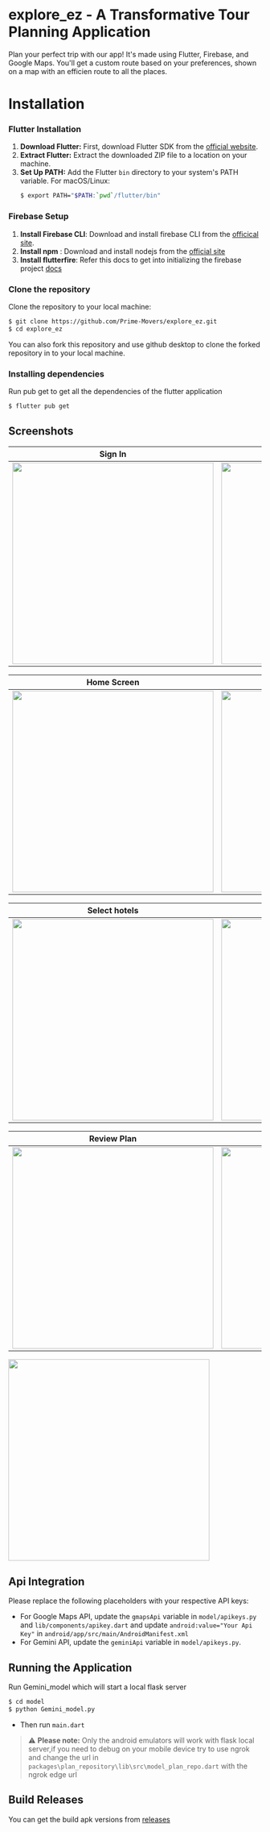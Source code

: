 # explore_ez - A Transformative Tour Planning Application

Plan your perfect trip with our app! It's made using Flutter, Firebase, and Google Maps. You'll get a custom route based on your preferences, shown on a map with an efficien route to all the places.

# Installation

### Flutter Installation

1. **Download Flutter:** First, download Flutter SDK from the [official website](https://flutter.dev/docs/get-started/install).
2. **Extract Flutter:** Extract the downloaded ZIP file to a location on your machine.
3. **Set Up PATH:** Add the Flutter `bin` directory to your system's PATH variable.
   For macOS/Linux:
   ```bash
   $ export PATH="$PATH:`pwd`/flutter/bin"
   ```
### Firebase Setup

1. **Install Firebase CLI**: Download and install firebase CLI from the [officical site](https://firebase.google.com/docs/cli#setup_update_cli).
2. **Install npm** : Download and install nodejs from the [official site](https://nodejs.org/en/download)
3. **Install flutterfire**: Refer this docs to get into initializing the firebase project [docs](https://firebase.google.com/docs/flutter/setup)

### Clone the repository

Clone the repository to your local machine:

```bash
$ git clone https://github.com/Prime-Movers/explore_ez.git
$ cd explore_ez
```
You can also fork this repository and use github desktop to clone the forked repository in to your local machine.

### Installing dependencies
Run pub get to get all the dependencies of the flutter application

```bash
$ flutter pub get
```
## Screenshots

| Sign In | Sign Up|
|------|-------|
|<img src="ss/Sign_in.png" width="400">|<img src="ss/sign_up.png" width="400">|

| Home Screen | Area Selection |
|------|-------|
|<img src="ss/home.png" width="400">|<img src="ss/area_selection.png" width="400">|

| Select hotels | Select Places|
|------|-------|
|<img src="ss/accomodation_selection.png" width="400">|<img src="ss/place_selection.png" width="400">|

| Review Plan | Generated Plan|
|------|-------|
|<img src="ss/review_plan.png" width="400">|<img src="ss/plan_data.png" width="400">|

<img src="ss/mapview.png" width="400">

## Api Integration
Please replace the following placeholders with your respective API keys:

- For Google Maps API, update the `gmapsApi` variable in `model/apikeys.py` and `lib/components/apikey.dart` and update `android:value="Your Api Key"` in `android/app/src/main/AndroidManifest.xml`
- For Gemini API, update the `geminiApi` variable in `model/apikeys.py`.

## Running the Application

Run Gemini_model which will start a local flask server
```bash
$ cd model
$ python Gemini_model.py
```
- Then run `main.dart`
> ⚠️ **Please note:** Only the android emulators will work with flask local server,if you need to debug on your mobile device try to use ngrok and change the url in `packages\plan_repository\lib\src\model_plan_repo.dart` with the ngrok edge url

## Build Releases
You can get the build apk versions from [releases](https://github.com/Prime-Movers/explore_ez/releases)




